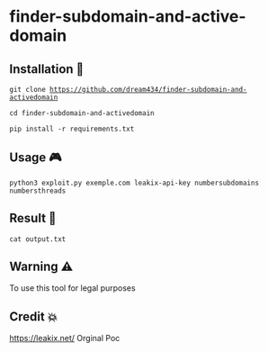# finder-subdomain-and-active-domain

## Installation 🚀

<code>git clone https://github.com/dream434/finder-subdomain-and-activedomain </code>


<code>cd  finder-subdomain-and-activedomain </code>


<code>pip install -r requirements.txt </code>

## Usage 🎮


<code>python3 exploit.py exemple.com leakix-api-key numbersubdomains numbersthreads </code>

## Result 🏁

<code>cat output.txt </code>

## Warning  ⚠️

To use this tool for legal purposes 

## Credit 💥


https://leakix.net/ Orginal Poc  
